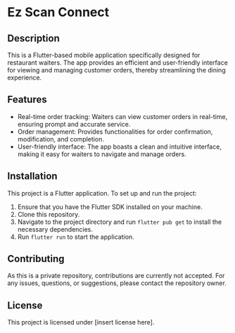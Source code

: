 # Ez Scan Connect

## Description
This is a Flutter-based mobile application specifically designed for restaurant waiters. The app provides an efficient and user-friendly interface for viewing and managing customer orders, thereby streamlining the dining experience.

## Features
- Real-time order tracking: Waiters can view customer orders in real-time, ensuring prompt and accurate service.
- Order management: Provides functionalities for order confirmation, modification, and completion.
- User-friendly interface: The app boasts a clean and intuitive interface, making it easy for waiters to navigate and manage orders.

## Installation
This project is a Flutter application. To set up and run the project:

1. Ensure that you have the Flutter SDK installed on your machine.
2. Clone this repository.
3. Navigate to the project directory and run `flutter pub get` to install the necessary dependencies.
4. Run `flutter run` to start the application.

## Contributing
As this is a private repository, contributions are currently not accepted. For any issues, questions, or suggestions, please contact the repository owner.

## License
This project is licensed under [insert license here].


